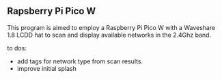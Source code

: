 ## Rapsberry Pi Pico W ##
This program is aimed to employ a Raspberry Pi Pico W with a Waveshare 1.8 LCDD hat to scan and display available networks in the 2.4Ghz band. 

to dos: 
 - add tags for network type from scan results.
 - improve initial splash
